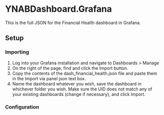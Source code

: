 # YNABDashboard.Grafana

This is the full JSON for the Financial Health dashboard in Grafana.

## Setup

### Importing

1. Log into your Grafana installation and navigate to Dashboards > Manage
2. On the right of the page, find and click the Import button.
3. Copy the contents of the dash_financial_health.json file and paste them in the Import via panel json text box.
4. Name the dashboard whatever you wish, save the dashboard in whichever folder you wish.  Make sure the UID does not match any of your existing dashboards (change if necessary), and click Import.

### Configuration
